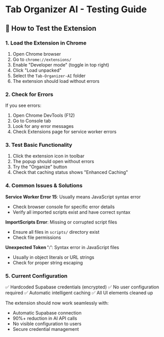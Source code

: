 # Tab Organizer AI - Testing Guide

## 🚀 How to Test the Extension

### 1. Load the Extension in Chrome
1. Open Chrome browser
2. Go to `chrome://extensions/`
3. Enable "Developer mode" (toggle in top right)
4. Click "Load unpacked"
5. Select the `Tab-Organizer-AI` folder
6. The extension should load without errors

### 2. Check for Errors
If you see errors:
1. Open Chrome DevTools (F12)
2. Go to Console tab
3. Look for any error messages
4. Check Extensions page for service worker errors

### 3. Test Basic Functionality
1. Click the extension icon in toolbar
2. The popup should open without errors
3. Try the "Organize" button
4. Check that caching status shows "Enhanced Caching"

### 4. Common Issues & Solutions

**Service Worker Error 15**: Usually means JavaScript syntax error
- Check browser console for specific error details
- Verify all imported scripts exist and have correct syntax

**ImportScripts Error**: Missing or corrupted script files
- Ensure all files in `scripts/` directory exist
- Check file permissions

**Unexpected Token ':'**: Syntax error in JavaScript files
- Usually in object literals or URL strings
- Check for proper string escaping

### 5. Current Configuration
✅ Hardcoded Supabase credentials (encrypted)
✅ No user configuration required
✅ Automatic intelligent caching
✅ All UI elements cleaned up

The extension should now work seamlessly with:
- Automatic Supabase connection
- 90%+ reduction in AI API calls
- No visible configuration to users
- Secure credential management